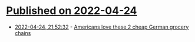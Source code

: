 # [Published on 2022-04-24](index.md)

* [2022-04-24, 21:52:32](https://news.ycombinator.com/item?id=31148682) - [Americans love these 2 cheap German grocery chains](https://thehustle.co/04202022-aldi/)
